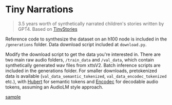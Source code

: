 # Tiny Narrations
> 3.5 years worth of synthetically narrated children's stories written by GPT4. Based on [TinyStories](https://arxiv.org/abs/2305.07759)

Reference code to synthesize the dataset on an h100 node is included in the `/generations` folder. Data download script included at `download.py`.

Modify the download script to get the data you're interested in. There are two main raw audio folders, `/train_data` and `/val_data`, which contain synthetically generated wav files from xttsV2. Batch inference scripts are included in the generations folder. For smaller downloads, pretokenized data is available (`val_data_semantic_tokenized`, `val_data_encodec_tokenized` etc.), with [Hubert](https://github.com/facebookresearch/fairseq/blob/main/examples/hubert/README.md) for semantic tokens and [Encodec](https://github.com/facebookresearch/encodec) for decodable audio tokens, assuming an AudioLM style approach.

[sample](https://sfcompute.com/media/tinynarrations.webm)


